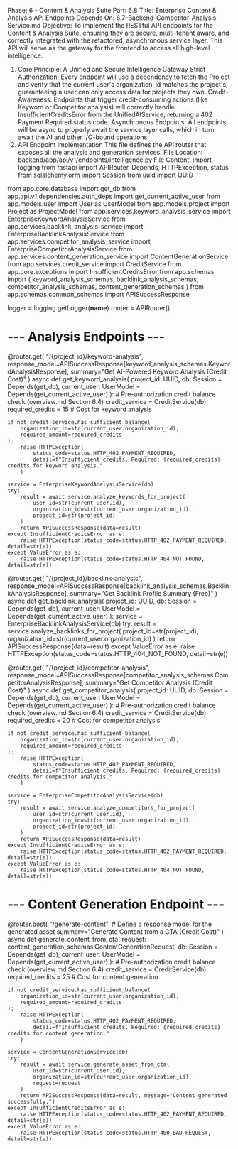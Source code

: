 Phase: 6 - Content & Analysis Suite
Part: 6.8
Title: Enterprise Content & Analysis API Endpoints
Depends On: 6.7-Backend-Competitor-Analysis-Service.md
Objective: To implement the RESTful API endpoints for the Content & Analysis Suite, ensuring they are secure, multi-tenant aware, and correctly integrated with the refactored, asynchronous service layer. This API will serve as the gateway for the frontend to access all high-level intelligence.
1. Core Principle: A Unified and Secure Intelligence Gateway
Strict Authorization: Every endpoint will use a dependency to fetch the Project and verify that the current user's organization_id matches the project's, guaranteeing a user can only access data for projects they own.
Credit-Awareness: Endpoints that trigger credit-consuming actions (like Keyword or Competitor analysis) will correctly handle InsufficientCreditsError from the UnifiedAIService, returning a 402 Payment Required status code.
Asynchronous Endpoints: All endpoints will be async to properly await the service layer calls, which in turn await the AI and other I/O-bound operations.
2. API Endpoint Implementation
This file defines the API router that exposes all the analysis and generation services.
File Location: backend/app/api/v1/endpoints/intelligence.py
File Content:
import logging
from fastapi import APIRouter, Depends, HTTPException, status
from sqlalchemy.orm import Session
from uuid import UUID

from app.core.database import get_db
from app.api.v1.dependencies.auth_deps import get_current_active_user
from app.models.user import User as UserModel
from app.models.project import Project as ProjectModel
from app.services.keyword_analysis_service import EnterpriseKeywordAnalysisService
from app.services.backlink_analysis_service import EnterpriseBacklinkAnalysisService
from app.services.competitor_analysis_service import EnterpriseCompetitorAnalysisService
from app.services.content_generation_service import ContentGenerationService
from app.services.credit_service import CreditService
from app.core.exceptions import InsufficientCreditsError
from app.schemas import (
    keyword_analysis_schemas, 
    backlink_analysis_schemas, 
    competitor_analysis_schemas,
    content_generation_schemas
)
from app.schemas.common_schemas import APISuccessResponse

logger = logging.getLogger(__name__)
router = APIRouter()

# --- Analysis Endpoints ---

@router.get(
    "/{project_id}/keyword-analysis", 
    response_model=APISuccessResponse[keyword_analysis_schemas.KeywordAnalysisResponse], 
    summary="Get AI-Powered Keyword Analysis (Credit Cost)"
)
async def get_keyword_analysis(
    project_id: UUID,
    db: Session = Depends(get_db),
    current_user: UserModel = Depends(get_current_active_user)
):
    # Pre-authorization credit balance check (overview.md Section 6.4)
    credit_service = CreditService(db)
    required_credits = 15  # Cost for keyword analysis
    
    if not credit_service.has_sufficient_balance(
        organization_id=str(current_user.organization_id),
        required_amount=required_credits
    ):
        raise HTTPException(
            status_code=status.HTTP_402_PAYMENT_REQUIRED,
            detail=f"Insufficient credits. Required: {required_credits} credits for keyword analysis."
        )
    
    service = EnterpriseKeywordAnalysisService(db)
    try:
        result = await service.analyze_keywords_for_project(
            user_id=str(current_user.id), 
            organization_id=str(current_user.organization_id), 
            project_id=str(project_id)
        )
        return APISuccessResponse(data=result)
    except InsufficientCreditsError as e:
        raise HTTPException(status_code=status.HTTP_402_PAYMENT_REQUIRED, detail=str(e))
    except ValueError as e:
        raise HTTPException(status_code=status.HTTP_404_NOT_FOUND, detail=str(e))


@router.get(
    "/{project_id}/backlink-analysis", 
    response_model=APISuccessResponse[backlink_analysis_schemas.BacklinkAnalysisResponse], 
    summary="Get Backlink Profile Summary (Free)"
)
async def get_backlink_analysis(
    project_id: UUID,
    db: Session = Depends(get_db),
    current_user: UserModel = Depends(get_current_active_user)
):
    service = EnterpriseBacklinkAnalysisService(db)
    try:
        result = service.analyze_backlinks_for_project(
            project_id=str(project_id),
            organization_id=str(current_user.organization_id)
        )
        return APISuccessResponse(data=result)
    except ValueError as e:
        raise HTTPException(status_code=status.HTTP_404_NOT_FOUND, detail=str(e))


@router.get(
    "/{project_id}/competitor-analysis", 
    response_model=APISuccessResponse[competitor_analysis_schemas.CompetitorAnalysisResponse], 
    summary="Get Competitor Analysis (Credit Cost)"
)
async def get_competitor_analysis(
    project_id: UUID,
    db: Session = Depends(get_db),
    current_user: UserModel = Depends(get_current_active_user)
):
    # Pre-authorization credit balance check (overview.md Section 6.4)
    credit_service = CreditService(db)
    required_credits = 20  # Cost for competitor analysis
    
    if not credit_service.has_sufficient_balance(
        organization_id=str(current_user.organization_id),
        required_amount=required_credits
    ):
        raise HTTPException(
            status_code=status.HTTP_402_PAYMENT_REQUIRED,
            detail=f"Insufficient credits. Required: {required_credits} credits for competitor analysis."
        )
    
    service = EnterpriseCompetitorAnalysisService(db)
    try:
        result = await service.analyze_competitors_for_project(
            user_id=str(current_user.id), 
            organization_id=str(current_user.organization_id), 
            project_id=str(project_id)
        )
        return APISuccessResponse(data=result)
    except InsufficientCreditsError as e:
        raise HTTPException(status_code=status.HTTP_402_PAYMENT_REQUIRED, detail=str(e))
    except ValueError as e:
        raise HTTPException(status_code=status.HTTP_404_NOT_FOUND, detail=str(e))


# --- Content Generation Endpoint ---

@router.post(
    "/generate-content",
    # Define a response model for the generated asset
    summary="Generate Content from a CTA (Credit Cost)"
)
async def generate_content_from_cta(
    request: content_generation_schemas.ContentGenerationRequest,
    db: Session = Depends(get_db),
    current_user: UserModel = Depends(get_current_active_user)
):
    # Pre-authorization credit balance check (overview.md Section 6.4)
    credit_service = CreditService(db)
    required_credits = 25  # Cost for content generation
    
    if not credit_service.has_sufficient_balance(
        organization_id=str(current_user.organization_id),
        required_amount=required_credits
    ):
        raise HTTPException(
            status_code=status.HTTP_402_PAYMENT_REQUIRED,
            detail=f"Insufficient credits. Required: {required_credits} credits for content generation."
        )
    
    service = ContentGenerationService(db)
    try:
        result = await service.generate_asset_from_cta(
            user_id=str(current_user.id),
            organization_id=str(current_user.organization_id),
            request=request
        )
        return APISuccessResponse(data=result, message="Content generated successfully.")
    except InsufficientCreditsError as e:
        raise HTTPException(status_code=status.HTTP_402_PAYMENT_REQUIRED, detail=str(e))
    except ValueError as e:
        raise HTTPException(status_code=status.HTTP_400_BAD_REQUEST, detail=str(e))

